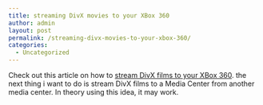 ```yaml
---
title: streaming DivX movies to your XBox 360
author: admin
layout: post
permalink: /streaming-divx-movies-to-your-xbox-360/
categories:
  - Uncategorized
---
```

Check out this article on how to [stream DivX films to your XBox 360][1]. the next thing i want to do is stream DivX films to&nbsp;a Media Center from another media center. In theory using this idea, it may work.

 [1]: http://www.mperfect.net/mceDivX360/